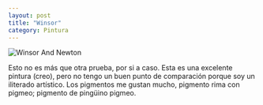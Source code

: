 ```yaml
---
layout: post
title: "Winsor"
category: Pintura
---
```


![Winsor And Newton](http://www.jacordoba.com/images/up/wandn.jpeg)


Esto no es más que otra prueba, por si a caso. Esta es una excelente pintura (creo), pero no tengo un buen punto de comparación porque soy un iliterado artístico. Los pigmentos me gustan mucho, pigmento rima con pigmeo; pigmento de pingüino pigmeo.